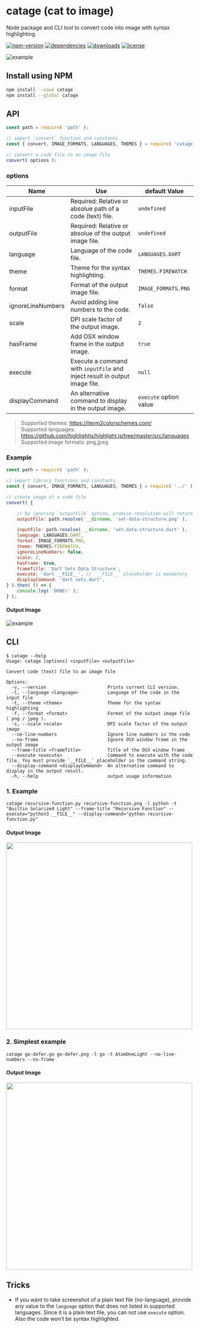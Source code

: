 # catage (**ca**t to im**age**)
Node package and CLI tool to convert code into image with syntax highlighting.

[![npm-version](https://img.shields.io/npm/v/catage?style=flat-square)](https://www.npmjs.com/package/catage)
[![dependencies](https://img.shields.io/david/thatisuday/catage?style=flat-square)](https://www.npmjs.com/package/catage)
[![downloads](https://img.shields.io/npm/dt/catage?style=flat-square)](https://www.npmjs.com/package/catage)
[![license](https://img.shields.io/npm/l/catage?style=flat-square)](https://www.npmjs.com/package/catage)

![example](/test/set-data-structure.png?raw=true)

## Install using NPM
```bash
npm install --save catage
npm install --global catage
```

## API
```js
const path = require( 'path' );

// import `convert` function and constants
const { convert, IMAGE_FORMATS, LANGUAGES, THEMES } = require( 'catage' );

// convert a code file to an image file
convert( options );
```

### options
| Name | Use | default Value |
| ---- | --- | ------------- |
| inputFile | Required: Relative or absolue path of a code (text) file. | `undefined` |
| outputFile | Required: Relative or absolue of the output image file. | `undefined` |
| language | Language of the code file. | `LANGUAGES.DART` |
| theme | Theme for the syntax highlighting. | `THEMES.FIREWATCH` |
| format | Format of the output image file. | `IMAGE_FORMATS.PNG` |
| ignoreLineNumbers | Avoid adding line numbers to the code. | `false` |
| scale | DPI scale factor of the output image. | `2` |
| hasFrame | Add OSX window frame in the output image. | `true` |
| execute | Execute a command with `inputFile` and inject result in output image file. | `null` |
| displayCommand | An alternative command to display in the output image. | `execute` option value |

> Supported themes: https://iterm2colorschemes.com/ <br>
Supported languages: https://github.com/highlightjs/highlight.js/tree/master/src/languages <br>
Supported image formats: png,jpeg

### Example
```js
const path = require( 'path' );

// import library functions and constants
const { convert, IMAGE_FORMATS, LANGUAGES, THEMES } = require( '../' );

// create image of a code file
convert( {

    // by ignoring `outputFile` option, promise resolution will return an image buffer
    outputFile: path.resolve( __dirname, 'set-data-structure.png' ),

    inputFile: path.resolve( __dirname, 'set-data-structure.dart' ),
    language: LANGUAGES.DART,
    format: IMAGE_FORMATS.PNG,
    theme: THEMES.FIREWATCH,
    ignoreLineNumbers: false,
    scale: 2,
    hasFrame: true,
    frameTitle: 'Dart Sets Data Structure',
    execute: 'dart __FILE__', // `__FILE__` placeholder is mandatory
    displayCommand: 'dart sets.dart',
} ).then( () => {
    console.log( 'DONE!' );
} );
```

#### Output Image
![example](/test/set-data-structure.png?raw=true)


## CLI
```
$ catage --help
Usage: catage [options] <inputFile> <outputFile>

Convert code (text) file to an image file

Options:
  -v, --version                       Prints current CLI version.
  -l, --language <language>           Language of the code in the input file
  -t, --theme <theme>                 Theme for the syntax highlighting
  -f, --format <format>               Format of the output image file ( png / jpeg ).
  -s, --scale <scale>                 DPI scale factor of the output image
  --no-line-numbers                   Ignore line numbers in the code
  --no-frame                          Ignore OSX window frame in the output image
  --frame-title <frameTitle>          Title of the OSX window frame
  --execute <execute>                 Command to execute with the code file. You must provide `__FILE__` placeholder in the command string.
  --display-command <displayCommand>  An alternative command to display in the output result.
  -h, --help                          output usage information
```

### 1. Example
```
catage recursive-function.py recursive-function.png -l python -t "Builtin Solarized Light" --frame-title "Recursive Function" --execute="python3 __FILE__" --display-command="python recursive-function.py"
```

#### Output Image
<img src="/test/recursive-function.png?raw=true" width="500"/>

### 2. Simplest example
```
catage go-defer.go go-defer.png -l go -t AtomOneLight --no-line-numbers --no-frame
```
#### Output Image
<img src="/test/go-defer.png?raw=true" width="500"/>


## Tricks
- If you want to take screenshot of a plain text file (no-language), provide any value to the `language` option that does not listed in supported languages. Since it is a plain text file, you can not use `execute` option. Also the code won't be syntax highlighted.